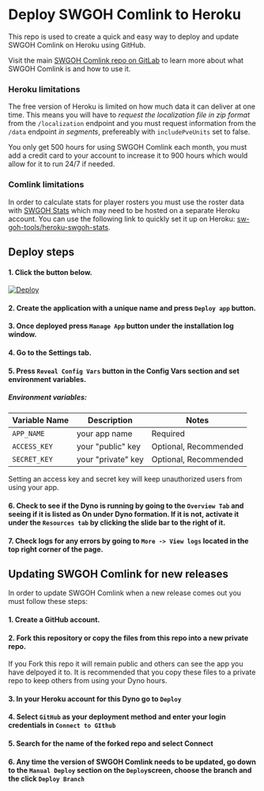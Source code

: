 # Deploy SWGOH Comlink to Heroku
This repo is used to create a quick and easy way to deploy and update SWGOH Comlink on Heroku using GitHub.

Visit the main [SWGOH Comlink repo on GitLab](https://gitlab.com/swgoh-tools/swgoh-comlink) to learn more about what SWGOH Comlink is and how to use it.

### Heroku limitations
The free version of Heroku is limited on how much data it can deliver at one time. This means you will have to _request the localization file in zip format_ from the `/localization` endpoint and you must request information from the `/data` endpoint _in segments_, prefereably with `includePveUnits` set to false.

You only get 500 hours for using SWGOH Comlink each month, you must add a credit card to your account to increase it to 900 hours which would allow for it to run 24/7 if needed.

### Comlink limitations
In order to calculate stats for player rosters you must use the roster data with [SWGOH Stats](https://gitlab.com/swgoh-tools/swgoh-stats) which may need to be hosted on a separate Heroku account. You can use the following link to quickly set it up on Heroku: [sw-goh-tools/heroku-swgoh-stats](https://github.com/swgoh-utils/heroku-swgoh-stats).


## Deploy steps
#### 1. Click the button below.
[![Deploy](https://www.herokucdn.com/deploy/button.svg)](https://dashboard.heroku.com/new?button-url=https%3A%2F%2Fgithub.com%2Fswgoh-utils%2Fheroku-swgoh-comlink&template=https%3A%2F%2Fgithub.com%2Fswgoh-utils%2Fheroku-swgoh-comlink)

#### 2. Create the application with a unique name and press `Deploy app` button.

#### 3. Once deployed press `Manage App` button under the installation log window.

#### 4. Go to the Settings tab.

#### 5. Press `Reveal Config Vars` button in the Config Vars section and set environment variables.

##### Environment variables:

|Variable Name| Description                             | Notes |
|-------------|-----------------------------------------|------ |
|`APP_NAME` | your app name                 | Required|
|`ACCESS_KEY`| your "public" key | Optional, Recommended |
|`SECRET_KEY` | your "private" key | Optional, Recommended |

Setting an access key and secret key will keep unauthorized users from using your app.

#### 6. Check to see if the Dyno is running by going to the `Overview Tab` and seeing if it is listed as On under Dyno formation. If it is not, activate it under the `Resources tab` by clicking the slide bar to the right of it.

#### 7. Check logs for any errors by going to `More -> View logs` located in the top right corner of the page.


## Updating SWGOH Comlink for new releases
In order to update SWGOH Comlink when a new release comes out you must follow these steps:

#### 1. Create a GitHub account.

#### 2. Fork this repository or copy the files from this repo into a new private repo.
If you Fork this repo it will remain public and others can see the app you have delpoyed it to. It is recommended that you copy these files to a private repo to keep others from using your Dyno hours.

#### 3. In your Heroku account for this Dyno go to `Deploy`

#### 4. Select `GitHub` as your deployment method and enter your login credentials in `Connect to GIthub`

#### 5. Search for the name of the forked repo and select Connect

#### 6. Any time the version of SWGOH Comlink needs to be updated, go down to the `Manual Deploy` section on the `Deploy`screen, choose the branch and the click `Deploy Branch`
